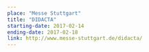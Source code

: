 ```yaml
---
place: "Messe Stuttgart"
title: "DIDACTA"
starting-date: 2017-02-14
ending-date: 2017-02-18
link: http://www.messe-stuttgart.de/didacta/
---
```

